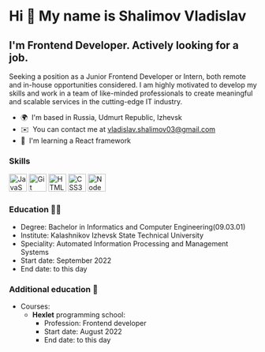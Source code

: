 Hi 👋 My name is Shalimov Vladislav
===================================

I'm Frontend Developer. Actively looking for a job.
---------------------------------------------------

Seeking a position as a Junior Frontend Developer or Intern, both remote and in-house opportunities considered. I am highly motivated to develop my skills and work in a team of like-minded professionals to create meaningful and scalable services in the cutting-edge IT industry.

* 🌍  I'm based in Russia, Udmurt Republic, Izhevsk
* ✉️  You can contact me at [vladislav.shalimov03@gmail.com](mailto:vladislav.shalimov03@gmail.com)
* 🧠  I'm learning a React framework

### Skills


<p align="left">
<a href="https://developer.mozilla.org/en-US/docs/Web/JavaScript" target="_blank" rel="noreferrer"><img src="https://raw.githubusercontent.com/danielcranney/readme-generator/main/public/icons/skills/javascript-colored.svg" width="36" height="36" alt="JavaScript" /></a>
<a href="https://git-scm.com/" target="_blank" rel="noreferrer"><img src="https://raw.githubusercontent.com/danielcranney/readme-generator/main/public/icons/skills/git-colored.svg" width="36" height="36" alt="Git" /></a>
<a href="https://developer.mozilla.org/en-US/docs/Glossary/HTML5" target="_blank" rel="noreferrer"><img src="https://raw.githubusercontent.com/danielcranney/readme-generator/main/public/icons/skills/html5-colored.svg" width="36" height="36" alt="HTML5" /></a>
<a href="https://www.w3.org/TR/CSS/#css" target="_blank" rel="noreferrer"><img src="https://raw.githubusercontent.com/danielcranney/readme-generator/main/public/icons/skills/css3-colored.svg" width="36" height="36" alt="CSS3" /></a>
<a href="https://nodejs.org/en/" target="_blank" rel="noreferrer"><img src="https://raw.githubusercontent.com/danielcranney/readme-generator/main/public/icons/skills/nodejs-colored.svg" width="36" height="36" alt="NodeJS" /></a>
</p>
                
### Education :man_student:<br>
* Degree: Bachelor in Informatics and Computer Engineering(09.03.01)<br>
* Institute: Kalashnikov Izhevsk State Technical University<br>
* Speciality: Automated Information Processing and Management Systems<br>
* Start date: September 2022<br>
* End date: to this day<br>
### Additional education :book:<br>
* Courses:
  * **Hexlet** programming school:
      * Profession: Frontend developer<br>
      * Start date: August 2022<br>
      * End date: to this day<br>
